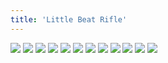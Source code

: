 ```yaml
---
title: 'Little Beat Rifle'
---
```


![](images/ribald-youth/part-22/pg252.jpg)
![](images/ribald-youth/part-22/pg253.jpg)
![](images/ribald-youth/part-22/pg254.jpg)
![](images/ribald-youth/part-22/pg255.jpg)
![](images/ribald-youth/part-22/pg256.jpg)
![](images/ribald-youth/part-22/pg257.jpg)
![](images/ribald-youth/part-22/pg258.jpg)
![](images/ribald-youth/part-22/pg259.jpg)
![](images/ribald-youth/part-22/pg260.jpg)
![](images/ribald-youth/part-22/pg261.jpg)
![](images/ribald-youth/part-22/pg262.jpg)
![](images/ribald-youth/part-22/pg263.jpg)